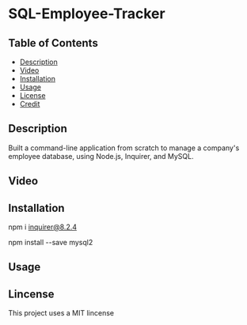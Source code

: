 # SQL-Employee-Tracker

## Table of Contents
 * [Description](#Description)
 * [Video](#Video)
 * [Installation](#Installation)
 * [Usage](#Usage)
 * [License](#License)
 * [Credit](#Credit)

## Description
 Built a command-line application from scratch to manage a company's employee database, using Node.js, Inquirer, and MySQL.

## Video

## Installation
 npm i inquirer@8.2.4

 npm install --save mysql2

## Usage

## Lincense
This project uses a MIT lincense


